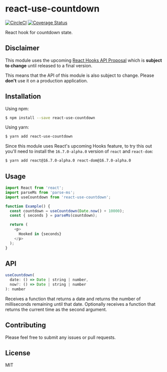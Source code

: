 # react-use-countdown

[![CircleCI](https://circleci.com/gh/bsonntag/react-use-countdown.svg?style=svg)](https://circleci.com/gh/bsonntag/react-use-countdown)
[![Coverage Status](https://coveralls.io/repos/github/bsonntag/react-use-countdown/badge.svg?branch=master)](https://coveralls.io/github/bsonntag/react-use-countdown?branch=master)

React hook for countdown state.

## Disclaimer

This module uses the upcoming [React Hooks API Proposal](https://reactjs.org/docs/hooks-intro.html)
which is **subject to change** until released to a final version.

This means that the API of this module is also subject to change.
Please **don't** use it on a production application.

## Installation

Using npm:

```sh
$ npm install --save react-use-countdown
```

Using yarn:

```sh
$ yarn add react-use-countdown
```

Since this module uses React's upcoming Hooks feature,
to try this out you'll need to install the `16.7.0-alpha.0` version
of `react` and `react-dom`:

```sh
$ yarn add react@16.7.0-alpha.0 react-dom@16.7.0-alpha.0
```

## Usage

```js
import React from 'react';
import parseMs from 'parse-ms';
import useCountdown from 'react-use-countdown';

function Example() {
  const countdown = useCountdown(Date.now() + 10000);
  const { seconds } = parseMs(countdown);

  return (
    <p>
      Hooked in {seconds}
    </p>
  );
}
```

## API

```js
useCountdown(
  date: () => Date | string | number,
  now?: () => Date | string | number
): number
```

Receives a function that returns a date and returns the number of milliseconds remaining until that date.
Optionally receives a function that returns the current time as the second argument.

## Contributing

Please feel free to submit any issues or pull requests.

## License

MIT
